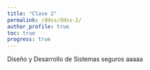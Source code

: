 ```yaml
---
title: "Clase 2"
permalink: /ddss/ddss-2/
author_profile: true
toc: true
progress: true
---
```


Diseño y Desarrollo de Sistemas seguros aaaaa